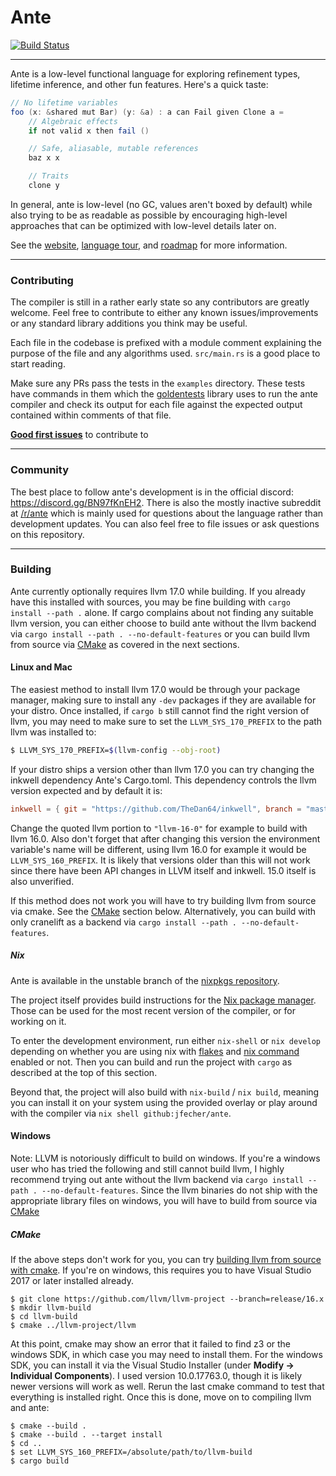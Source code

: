 # Ante

[![Build Status](https://img.shields.io/endpoint.svg?url=https%3A%2F%2Factions-badge.atrox.dev%2Fjfecher%2Fante%2Fbadge&style=flat)](https://actions-badge.atrox.dev/jfecher/ante/goto)

---

Ante is a low-level functional language for exploring refinement types, lifetime inference, and
other fun features. Here's a quick taste:

```scala
// No lifetime variables
foo (x: &shared mut Bar) (y: &a) : a can Fail given Clone a =
    // Algebraic effects
    if not valid x then fail ()

    // Safe, aliasable, mutable references
    baz x x

    // Traits
    clone y
```

In general, ante is low-level (no GC, values aren't boxed by default) while also trying to
be as readable as possible by encouraging high-level approaches that can be optimized with
low-level details later on.

See the [website](https://antelang.org), [language tour](https://antelang.org/docs/language/),
and [roadmap](https://antelang.org/docs/roadmap) for more information.

---

### Contributing

The compiler is still in a rather early state so any contributors are greatly welcome.
Feel free to contribute to either any known issues/improvements or any standard library
additions you think may be useful.

Each file in the codebase is prefixed with a module comment explaining the purpose of
the file and any algorithms used. `src/main.rs` is a good place to start reading.

Make sure any PRs pass the tests in the `examples` directory. These tests have commands
in them which the [goldentests](https://github.com/jfecher/golden-tests) library uses
to run the ante compiler and check its output for each file against the expected output
contained within comments of that file.

[**Good first issues**](https://github.com/jfecher/ante/issues?q=is%3Aissue+is%3Aopen+label%3A%22good+first+issue%22)
to contribute to

---

### Community

The best place to follow ante's development is in the official discord: https://discord.gg/BN97fKnEH2.
There is also the mostly inactive subreddit at [/r/ante](https://reddit.com/r/ante) which is mainly used for questions about the language rather
than development updates. You can also feel free to file issues or ask questions on this repository.

---

### Building

Ante currently optionally requires llvm 17.0 while building. If you already have this installed with
sources, you may be fine building with `cargo install --path .` alone. If cargo complains
about not finding any suitable llvm version, you can either choose to build ante without
the llvm backend via `cargo install --path . --no-default-features` or you can build llvm from
source via [CMake](#CMake) as covered in the next sections.

#### Linux and Mac

The easiest method to install llvm 17.0 would be through your package manager, making sure to install any `-dev` packages
if they are available for your distro. Once installed, if `cargo b` still cannot find the right version of llvm, you may
need to make sure to set the `LLVM_SYS_170_PREFIX` to the path llvm was installed to:

```bash
$ LLVM_SYS_170_PREFIX=$(llvm-config --obj-root)
```

If your distro ships a version other than llvm 17.0 you can try changing the inkwell dependency Ante's Cargo.toml.
This dependency controls the llvm version expected and by default it is:

```toml
inkwell = { git = "https://github.com/TheDan64/inkwell", branch = "master", features = ["llvm17-0"], optional = true }
```

Change the quoted llvm portion to `"llvm-16-0"` for example to build with llvm 16.0. Also don't forget that after changing
this version the environment variable's name will be different, using llvm 16.0 for example it would be `LLVM_SYS_160_PREFIX`.
It is likely that versions older than this will not work since there have been API changes in LLVM itself and inkwell. 15.0 itself
is also unverified.

If this method does not work you will have to try building llvm from source via cmake. See the [CMake](#CMake) section below.
Alternatively, you can build with only cranelift as a backend via `cargo install --path . --no-default-features`.

##### Nix

Ante is available in the unstable branch of the [nixpkgs repository](https://search.nixos.org/packages?channel=unstable&show=ante&type=packages&query=ante).

The project itself provides build instructions for the [Nix package manager](https://nixos.org/).
Those can be used for the most recent version of the compiler, or for working on it.

To enter the development environment, run either `nix-shell` or `nix develop` depending on whether you are using nix
with [flakes](https://nixos.wiki/wiki/Flakes) and [nix command](https://nixos.wiki/wiki/Nix_command) enabled or not.
Then you can build and run the project with `cargo` as described at the top of this section.

Beyond that, the project will also build with `nix-build` / `nix build`, meaning you can install it on your system using
the provided overlay or play around with the compiler via `nix shell github:jfecher/ante`.

#### Windows

Note: LLVM is notoriously difficult to build on windows. If you're a windows user who has tried
the following and still cannot build llvm, I highly recommend trying out ante without the llvm
backend via `cargo install --path . --no-default-features`. Since the llvm binaries do not ship
with the appropriate library files on windows, you will have to build from source via [CMake](#CMake)

##### CMake

If the above steps don't work for you, you can try [building llvm from source
with cmake](https://www.llvm.org/docs/CMake.html). If you're on windows, this
requires you to have Visual Studio 2017 or later installed already.

```
$ git clone https://github.com/llvm/llvm-project --branch=release/16.x
$ mkdir llvm-build
$ cd llvm-build
$ cmake ../llvm-project/llvm
```

At this point, cmake may show an error that it failed to find z3 or the windows SDK, in
which case you may need to install them. For the windows SDK, you can install it
via the Visual Studio Installer (under **Modify -> Individual Components**). I used
version 10.0.17763.0, though it is likely newer versions will work as well. Rerun
the last cmake command to test that everything is installed right. Once this is
done, move on to compiling llvm and ante:

```
$ cmake --build .
$ cmake --build . --target install
$ cd ..
$ set LLVM_SYS_160_PREFIX=/absolute/path/to/llvm-build
$ cargo build
```
